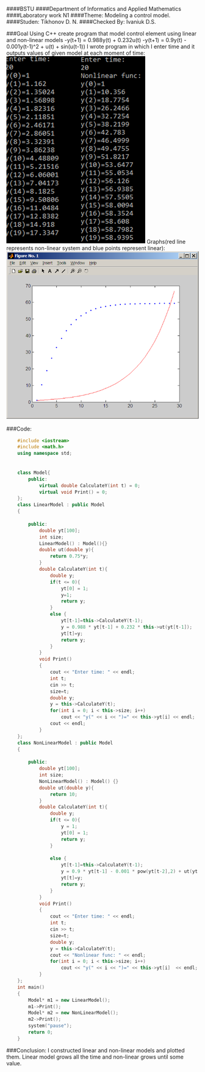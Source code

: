 ####BSTU
####Department of Informatics and Applied Mathematics
####Laboratory work N1
####Theme: Modeling a control model.
####Studen: Tikhonov D. N.
####Checked By: Ivaniuk D.S.

###Goal
Using C++ create program that model control element using linear and non-linear models
-y(t+1) = 0.988y(t) + 0.232u(t)
-y(t+1) = 0.9y(t) - 0.001y(t-1)^2 + u(t) + sin(u(t-1))
I wrote program in which I enter time and it outputs values of given model at each moment of time:
![Output](img/Output.PNG)
Graphs(red line represents non-linear system and blue points represent linear):
![Graph](img/MM_1_MatLab.bmp)

###Code:
```C++
	#include <iostream>
	#include <math.h>
	using namespace std;


	class Model{	
		public:
			virtual double CalculateY(int t) = 0;
			virtual void Print() = 0;
	};
	class LinearModel : public Model
	{
		
		public:
			double yt[100];
			int size;
			LinearModel() : Model(){}
			double ut(double y){
				return 0.75*y; 
			}
			double CalculateY(int t){
				double y;
				if(t <= 0){
					yt[0] = 1;
					y=1;
					return y;
				}
				else {
					yt[t-1]=this->CalculateY(t-1);
					y = 0.988 * yt[t-1] + 0.232 * this->ut(yt[t-1]);
					yt[t]=y;
					return y;
				}
			}
			void Print()
			{
				cout << "Enter time: " << endl;
				int t;
				cin >> t;
				size=t;
				double y;
				y = this->CalculateY(t);
				for(int i = 0; i < this->size; i++)
					cout << "y(" << i << ")=" << this->yt[i] << endl;
				cout << endl;
			}
	};
	class NonLinearModel : public Model
	{
		
		public:
			double yt[100];
			int size;
			NonLinearModel() : Model() {}
			double ut(double y){
				return 10; 
			}
			double CalculateY(int t){
				double y;
				if(t <= 0){
					y = 1;
					yt[0] = 1;
					return y;
				}
				
				else {
					yt[t-1]=this->CalculateY(t-1);
					y = 0.9 * yt[t-1] - 0.001 * pow(yt[t-2],2) + ut(yt[t-1]) + sin(ut(yt[t-1]));
					yt[t]=y;
					return y;
				}
			}
			void Print()
			{
				cout << "Enter time: " << endl;
				int t;
				cin >> t;
				size=t;
				double y;
				y = this->CalculateY(t);
				cout << "Nonlinear func: " << endl;
				for(int i = 0; i < this->size; i++)
					cout << "y(" << i << ")=" << this->yt[i]  << endl;
			}
	};
	int main()
	{
		Model* m1 = new LinearModel();
		m1->Print();
		Model* m2 = new NonLinearModel();
		m2->Print();
		system("pause");
		return 0;
	}
```
###Conclusion: 
I constructed linear and non-linear models and plotted them. Linear model grows all the time and non-linear grows until some value.
